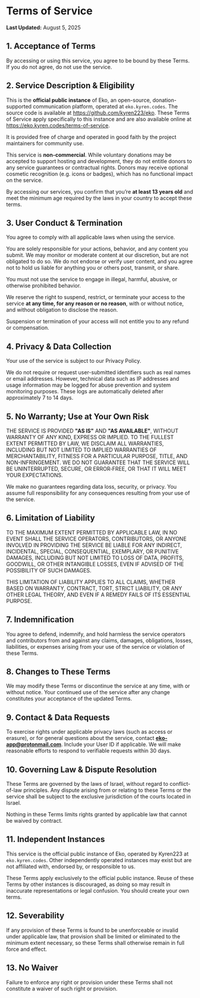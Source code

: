 # Terms of Service

**Last Updated:** August 5, 2025

## 1. Acceptance of Terms

By accessing or using this service, you agree to be bound by these Terms. If you do not agree, do not use the service.

## 2. Service Description & Eligibility

This is the **official public instance** of Eko, an open-source, donation-supported communication platform, operated at `eko.kyren.codes`. The source code is available at https://github.com/kyren223/eko. These Terms of Service apply specifically to this instance and are also available online at https://eko.kyren.codes/terms-of-service.

It is provided free of charge and operated in good faith by the project maintainers for community use.

This service is **non-commercial**. While voluntary donations may be accepted to support hosting and development, they do not entitle donors to any service guarantees or contractual rights. Donors may receive optional cosmetic recognition (e.g. icons or badges), which has no functional impact on the service.

By accessing our services, you confirm that you’re **at least 13 years old** and meet the minimum age required by the laws in your country to accept these terms.

## 3. User Conduct & Termination

You agree to comply with all applicable laws when using the service.

You are solely responsible for your actions, behavior, and any content you submit. We may monitor or moderate content at our discretion, but are not obligated to do so. We do not endorse or verify user content, and you agree not to hold us liable for anything you or others post, transmit, or share.

You must not use the service to engage in illegal, harmful, abusive, or otherwise prohibited behavior.

We reserve the right to suspend, restrict, or terminate your access to the service **at any time, for any reason or no reason**, with or without notice, and without obligation to disclose the reason.

Suspension or termination of your access will not entitle you to any refund or compensation.

## 4. Privacy & Data Collection

Your use of the service is subject to our Privacy Policy.

We do not require or request user-submitted identifiers such as real names or email addresses. However, technical data such as IP addresses and usage information may be logged for abuse prevention and system monitoring purposes. These logs are automatically deleted after approximately 7 to 14 days.

## 5. No Warranty; Use at Your Own Risk

THE SERVICE IS PROVIDED **"AS IS"** AND **"AS AVAILABLE"**, WITHOUT WARRANTY OF ANY KIND, EXPRESS OR IMPLIED.
TO THE FULLEST EXTENT PERMITTED BY LAW, WE DISCLAIM ALL WARRANTIES, INCLUDING BUT NOT LIMITED TO IMPLIED WARRANTIES OF MERCHANTABILITY, FITNESS FOR A PARTICULAR PURPOSE, TITLE, AND NON-INFRINGEMENT.
WE DO NOT GUARANTEE THAT THE SERVICE WILL BE UNINTERRUPTED, SECURE, OR ERROR‑FREE, OR THAT IT WILL MEET YOUR EXPECTATIONS.

We make no guarantees regarding data loss, security, or privacy.
You assume full responsibility for any consequences resulting from your use of the service.

## 6. Limitation of Liability

TO THE MAXIMUM EXTENT PERMITTED BY APPLICABLE LAW, IN NO EVENT SHALL THE SERVICE OPERATORS, CONTRIBUTORS, OR ANYONE INVOLVED IN PROVIDING THE SERVICE BE LIABLE FOR ANY INDIRECT, INCIDENTAL, SPECIAL, CONSEQUENTIAL, EXEMPLARY, OR PUNITIVE DAMAGES, INCLUDING BUT NOT LIMITED TO LOSS OF DATA, PROFITS, GOODWILL, OR OTHER INTANGIBLE LOSSES, EVEN IF ADVISED OF THE POSSIBILITY OF SUCH DAMAGES.

THIS LIMITATION OF LIABILITY APPLIES TO ALL CLAIMS, WHETHER BASED ON WARRANTY, CONTRACT, TORT, STRICT LIABILITY, OR ANY OTHER LEGAL THEORY, AND EVEN IF A REMEDY FAILS OF ITS ESSENTIAL PURPOSE.

## 7. Indemnification

You agree to defend, indemnify, and hold harmless the service operators and contributors from and against any claims, damages, obligations, losses, liabilities, or expenses arising from your use of the service or violation of these Terms.

## 8. Changes to These Terms

We may modify these Terms or discontinue the service at any time, with or without notice. Your continued use of the service after any change constitutes your acceptance of the updated Terms.

## 9. Contact & Data Requests

To exercise rights under applicable privacy laws (such as access or erasure), or for general questions about the service, contact **eko-app@protonmail.com**.
Include your User ID if applicable. We will make reasonable efforts to respond to verifiable requests within 30 days.

## 10. Governing Law & Dispute Resolution

These Terms are governed by the laws of Israel, without regard to conflict-of-law principles. Any dispute arising from or relating to these Terms or the service shall be subject to the exclusive jurisdiction of the courts located in Israel.

Nothing in these Terms limits rights granted by applicable law that cannot be waived by contract.

## 11. Independent Instances

This service is the official public instance of Eko, operated by Kyren223 at `eko.kyren.codes`. Other independently operated instances may exist but are not affiliated with, endorsed by, or responsible to us.

These Terms apply exclusively to the official public instance. Reuse of these Terms by other instances is discouraged, as doing so may result in inaccurate representations or legal confusion. You should create your own terms.

## 12. Severability

If any provision of these Terms is found to be unenforceable or invalid under applicable law, that provision shall be limited or eliminated to the minimum extent necessary, so these Terms shall otherwise remain in full force and effect.

## 13. No Waiver

Failure to enforce any right or provision under these Terms shall not constitute a waiver of such right or provision.
